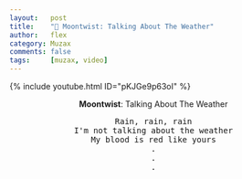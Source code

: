 ```yaml
---
layout:   post
title:    "🎵 Moontwist: Talking About The Weather"
author:   flex
category: Muzax
comments: false
tags:     [muzax, video]
---
```


{% include youtube.html ID="pKJGe9p63oI" %}

<!-- break -->

<div id="lyrics"><div class="lyricsheader"><p><center><b>Moontwist</b>: Talking About The Weather</center></p></div>

<center><pre>
Rain, rain, rain
I'm not talking about the weather
My blood is red like yours
.
.
.
</pre></center></div>